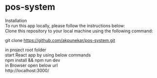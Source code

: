 # pos-system  
Installation  
To run this app locally, please follow the instructions below:   
Clone this repository to your local machine using the following command:   

git clone https://github.com/akpunekar/pos-system.git   

in project root folder  
start React app by using below commands  
npm install && npm run dev  
in Browser open below url  
http://localhost:3000/  
